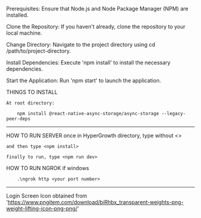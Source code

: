 Prerequisites: Ensure that Node.js and Node Package Manager (NPM) are installed.

Clone the Repository: If you haven't already, clone the repository to your local machine.

Change Directory: Navigate to the project directory using cd /path/to/project-directory.

Install Dependencies: Execute 'npm install' to install the necessary dependencies.

Start the Application: Run 'npm start' to launch the application.


THINGS TO INSTALL

    At root directory:

        npm install @react-native-async-storage/async-storage --legacy-peer-deps


---------------------------------------------------------------------------------------------------------------------------------------------

HOW TO RUN SERVER
    once in HyperGrowth directory, type <cd track-server> without <>

    and then type <npm install>

    finally to run, type <npm run dev>

HOW TO RUN NGROK
    if windows

        .\ngrok http <your port number>


---------------------------------------------------------------------------------------------------------------------------------------------





Login Screen Icon obtained from 'https://www.pngitem.com/download/biRhbx_transparent-weights-png-weight-lifting-icon-png-png/'
